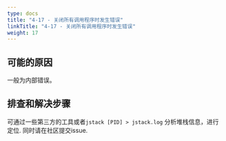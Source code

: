 ```yaml
---
type: docs
title: "4-17 - 关闭所有调用程序时发生错误"
linkTitle: "4-17 - 关闭所有调用程序时发生错误"
weight: 17
---
```


## 可能的原因

一般为内部错误。

## 排查和解决步骤

可通过一些第三方的工具或者`jstack [PID] > jstack.log` 分析堆栈信息，进行定位.
同时请在社区提交issue.

<p style="margin-top: 17rem;"> </p>